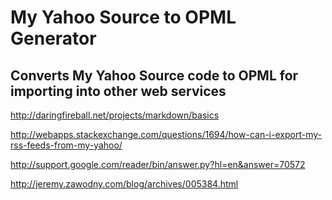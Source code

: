 My Yahoo Source to OPML Generator
=================================

Converts My Yahoo Source code to OPML for importing into other web services
---------------------------------------------------------------------------

http://daringfireball.net/projects/markdown/basics

http://webapps.stackexchange.com/questions/1694/how-can-i-export-my-rss-feeds-from-my-yahoo/

http://support.google.com/reader/bin/answer.py?hl=en&answer=70572

http://jeremy.zawodny.com/blog/archives/005384.html

